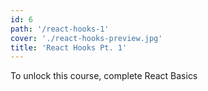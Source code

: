 ```yaml
---
id: 6
path: '/react-hooks-1'
cover: './react-hooks-preview.jpg'
title: 'React Hooks Pt. 1'
---
```


To unlock this course, complete React Basics
